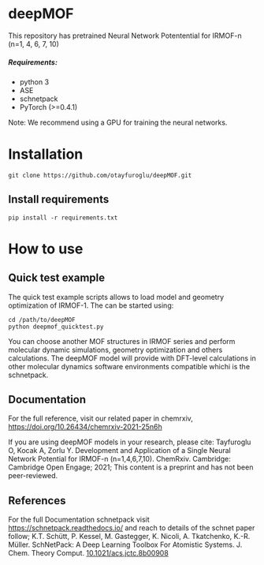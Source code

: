 # deepMOF
This repository has pretrained Neural Network Potentential for IRMOF-n (n=1, 4, 6, 7, 10)
 
##### Requirements:
- python 3
- ASE
- schnetpack
- PyTorch (>=0.4.1)

Note: We recommend using a GPU for training the neural networks.

# Installation

```
git clone https://github.com/otayfuroglu/deepMOF.git

```
## Install requirements
```
pip install -r requirements.txt
```
# How to use

## Quick test example

The quick test example scripts allows to load model and geometry optimization of IRMOF-1.
The can be started using:

```
cd /path/to/deepMOF
python deepmof_quicktest.py
```
  
You can choose another MOF structures in IRMOF series and perform molecular dynamic simulations, geometry optimization and others calculations. The deepMOF model will provide with DFT-level calculations in other molecular dynamics software environments compatible whichi is the schnetpack.

## Documentation
For the full reference, visit our related paper in chemrxiv, https://doi.org/10.26434/chemrxiv-2021-25n6h 

If you are using deepMOF models in your research, please cite:
Tayfuroglu O, Kocak A, Zorlu Y. Development and Application of a Single Neural Network Potential for IRMOF-n (n=1,4,6,7,10). ChemRxiv. Cambridge: Cambridge Open Engage; 2021; This content is a preprint and has not been peer-reviewed.


## References
For the full Documentation schnetpack visit https://schnetpack.readthedocs.io/ 
and reach to details of the  schnet paper follow;
K.T. Schütt, P. Kessel, M. Gastegger, K. Nicoli, A. Tkatchenko, K.-R. Müller.
SchNetPack: A Deep Learning Toolbox For Atomistic Systems.
J. Chem. Theory Comput.
[10.1021/acs.jctc.8b00908](http://dx.doi.org/10.1021/acs.jctc.8b00908)


